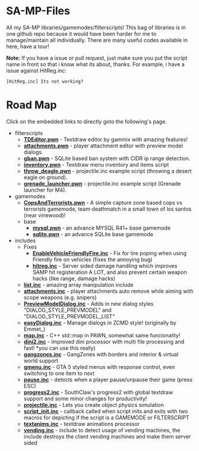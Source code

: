 # SA-MP-Files
All my SA-MP libraries/gamemodes/filterscripts!
This bag of libraries is in one github repo because it would have been harder for me to manage/maintain all individually. There are many useful codes available in here, have a tour!

<b>Note:</b> If you have a issue or pull request, just make sure you put the script name in front so that i know what its about, thanks.
For example, i have a issue against HitReg.inc:
```
[HitReg.inc] Its not working?
```

# Road Map
Click on the embedded links to directly goto the following's page.

* filterscripts
	* <b><a href="https://github.com/Agneese-Saini/SA-MP/tree/master/filterscripts">TDEditor.pwn</a></b> - Textdraw editor by gammix with amazing features!
  	* <b><a href="https://github.com/Agneese-Saini/SA-MP-Files/blob/master/filterscripts/attachments.pwn">attachments.pwn</a></b> - player attachment editor with preview model dialogs.
  	* <b><a href="https://github.com/Agneese-Saini/SA-MP-Files/blob/master/filterscripts/gban.pwn">gban.pwn</a></b> - SQLite based ban system with CIDR ip range detection.
  	* <b><a href="https://github.com/Agneese-Saini/SA-MP-Files/blob/master/filterscripts/inventory.pwn">inventory.pwn</a></b> - Textdraw menu inventory and items script
  	* <b><a href="https://github.com/Agneese-Saini/SA-MP-Files/blob/master/filterscripts/throw_deagle.pwn">throw_deagle.pwn</a></b> - projectile.inc example script (throwing a desert eagle on ground).
  	* <b><a href="https://github.com/Agneese-Saini/SA-MP-Files/blob/master/filterscripts/grenade_launcher.pwn">grenade_launcher.pwn</a></b> - projectile.inc example script (Grenade launcher for M4).
* gamemodes
	* <b><a href="https://github.com/Agneese-Saini/SA-MP/blob/master/gamemodes/CopsAndTerrorists.pwn">CopsAndTerrorists.pwn</a></b> - A simple capture zone based cops vs terrorists gamemode, team deathmatch in a small town of los santos (near vinewood)!
  	* base
   		* <b><a href="https://github.com/Agneese-Saini/SA-MP-Files/blob/master/gamemodes/base/mysql.pwn">mysql.pwn</a></b> - an advance MYSQL R41+ base gamemode
   		* <b><a href="https://github.com/Agneese-Saini/SA-MP-Files/blob/master/gamemodes/base/sqlite.pwn">sqlite.pwn</a></b> - an advance SQLite base gamemode
* includes
  	* Fixes
   		* <b><a href="https://github.com/Agneese-Saini/SA-MP/blob/master/pawno/include/Fixes/EnableVehicleFriendlyFire.inc">EnableVehicleFriendlyFire.inc</a></b> - Fix for tire poping when using Friendly fire on vehicles (fixes the annoying bug)
   		* <b><a href="https://github.com/Agneese-Saini/SA-MP/blob/master/pawno/include/Fixes/hitreg.inc">hitreg.inc</a></b> - Server sided damage handling which improves SAMP hit registeration A LOT, and also prevent certain weapon hacks (like range, damage hacks)
  	* <b><a href="https://github.com/Agneese-Saini/SA-MP/blob/master/pawno/include/list.inc">list.inc</a></b> - amazing array manipulation include
  	* <b><a href="https://github.com/Agneese-Saini/SA-MP-Files/blob/master/pawno/include/attachments.inc">attachments.inc</a></b> - player attachments auto remove while aiming with scope weapons (e.g. snipers)
  	* <b><a href="https://github.com/Agneese-Saini/SA-MP-Files/blob/master/pawno/include/PreviewModelDialog.inc">PreviewModelDialog.inc</a></b> - Adds in new dialog styles "DIALOG_STYLE_PREVMODEL" and "DIALOG_STYLE_PREVMODEL_LIST"
  	* <b><a href="https://github.com/Agneese-Saini/SA-MP/blob/master/pawno/include/easyDialog.inc">easyDialog.inc</a></b> - Manage dialogs in ZCMD style! (originally by Emmet_)
  	* <b><a href="https://github.com/Agneese-Saini/SA-MP/blob/master/pawno/include/map.inc">map.inc</a></b> - C++ std::map in PAWN, somewhat same funcionality!
  	* <b><a href="https://github.com/Agneese-Saini/SA-MP-Files/blob/master/pawno/include/dini2.inc">dini2.inc</a></b> - Improved dini processor with multi file processing and fast! *you can use this really)
  	* <b><a href="https://github.com/Agneese-Saini/SA-MP-Files/blob/master/pawno/include/gangzones.inc">gangzones.inc</a></b> - GangZones with borders and interior & virtual world support
  	* <b><a href="https://github.com/Agneese-Saini/SA-MP-Files/blob/master/pawno/include/gmenu.inc">gmenu.inc</a></b> - GTA 5 styled menus with response control, even switching to one item to next
  	* <b><a href="https://github.com/Agneese-Saini/SA-MP/blob/master/pawno/include/pause.inc">pause.inc</a></b> - detects when a player pause/unpause their game (press ESC)
  	* <b><a href="https://github.com/Agneese-Saini/SA-MP-Files/blob/master/pawno/include/progress2.inc">progress2.inc</a></b> - SouthClaw's progress2 with global textdraw support and some minor changes for productivity!
  	* <b><a href="https://github.com/Agneese-Saini/SA-MP-Files/blob/master/pawno/include/projectile.inc">projectile.inc</a></b> - Lets you create object physics simulation
  	* <b><a href="https://github.com/Agneese-Saini/SA-MP-Files/blob/master/pawno/include/script_init.inc">script_init.inc</a></b> - callback called when script inits and exits with two macros for depicting if the script is a GAMEMODE or FILTERSCRIPT
  	* <b><a href="https://github.com/Agneese-Saini/SA-MP/blob/master/pawno/include/textanims.inc">textanims.inc</a></b> - textdraw animations processor
  	* <b><a href="https://github.com/Agneese-Saini/SA-MP/blob/master/pawno/include/vending.inc">vending.inc</a></b> - include to detect usage of vending machines, the include destroys the client vending machines and make them server sided
